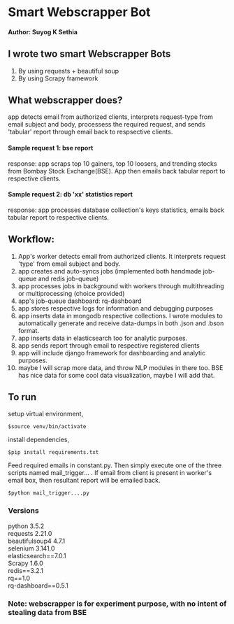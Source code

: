 # Smart Webscrapper Bot #   

#### Author: Suyog K Sethia ####

## I wrote two smart Webscrapper Bots ##    
1. By using requests + beautiful soup            
2. By using Scrapy framework                  

## What webscrapper does? ##
app detects email from authorized clients, interprets request-type from email subject and body, processess the required request, and sends 'tabular' report through email back to respsective clients.    

#### Sample request 1: bse report ####   
response: app scraps top 10 gainers, top 10 loosers, and trending stocks from Bombay Stock Exchange(BSE). App then emails back tabular report to respective clients.                 

#### Sample request 2: db 'xx' statistics report ####    
response: app processes database collection's keys statistics, emails back tabular report to respective clients.    

## Workflow: ##
1. App's worker detects email from authorized clients. It interprets request 'type' from email subject and body.
2. app creates and auto-syncs jobs  (implemented both handmade job-queue and redis job-queue) 
3. app processes jobs in background with workers through multithreading or multiprocessing (choice provided)
3. app's job-queue dashboard: rq-dashboard 
4. app stores respective logs for information and debugging purposes
5. app inserts data in mongodb respective collections. I wrote modules to automatically generate and receive data-dumps in both .json and .bson format.
6. app inserts data in elasticsearch too for analytic purposes.      
7. app sends report through email to respective registered clients      
8. app will include django framework for dashboarding and analytic purposes.    
9. maybe I will scrap more data, and throw NLP modules in there too. BSE has nice data for some cool data visualization, maybe I will add that.  

## To run  ##
setup virtual environment,
```
$source venv/bin/activate
```

install dependencies,
```
$pip install requirements.txt
```

Feed required emails in constant.py. Then simply execute one of the three scripts named mail_trigger... . If email from client is present in worker's email box, then resultant report will be emailed back. 
```
$python mail_trigger....py
```

### Versions ###         
python 3.5.2           
requests 2.21.0            
beautifulsoup4 4.7.1                
selenium 3.141.0          
elasticsearch==7.0.1               
Scrapy 1.6.0     
redis==3.2.1    
rq==1.0    
rq-dashboard==0.5.1    

### Note: webscrapper is for experiment purpose, with no intent of stealing data from BSE         ###



